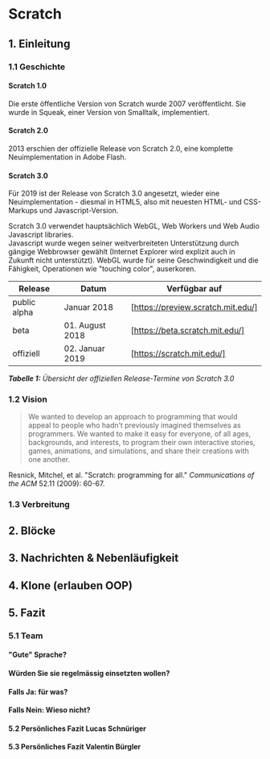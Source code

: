 # Scratch
## 1. Einleitung
### 1.1 Geschichte
#### Scratch 1.0
Die erste öffentliche Version von Scratch wurde 2007 veröffentlicht. Sie wurde in Squeak, einer Version von Smalltalk, implementiert.

#### Scratch 2.0
2013 erschien der offizielle Release von Scratch 2.0, eine komplette Neuimplementation in Adobe Flash.

#### Scratch 3.0  

Für 2019 ist der Release von Scratch 3.0 angesetzt, wieder eine Neuimplementation - diesmal in HTML5, also mit neuesten HTML- und CSS-Markups und Javascript-Version.  

Scratch 3.0 verwendet hauptsächlich WebGL, Web Workers und Web Audio Javascript libraries.  
Javascript wurde wegen seiner weitverbreiteten Unterstützung durch gängige Webbrowser gewählt (Internet Explorer wird explizit auch in Zukunft nicht unterstützt). WebGL wurde für seine Geschwindigkeit und die Fähigkeit, Operationen wie "touching color", auserkoren.  

Release | Datum | Verfügbar auf
--- | --- | ---
public alpha | Januar 2018 | [https://preview.scratch.mit.edu/]
beta | 01. August 2018 | [https://beta.scratch.mit.edu/]
offiziell | 02. Januar 2019 | [https://scratch.mit.edu/]

_**Tabelle 1:** Übersicht der offiziellen Release-Termine von Scratch 3.0_

### 1.2 Vision
> We wanted to develop an approach to programming that would appeal to people who hadn’t previously imagined themselves as programmers. We wanted to make it easy for everyone, of all ages, backgrounds, and interests, to program their own interactive stories, games, animations, and simulations, and share their creations with one another.

Resnick, Mitchel, et al. "Scratch: programming for all." _Communications of the ACM_ 52.11 (2009): 60-67.  



### 1.3 Verbreitung

## 2. Blöcke

## 3. Nachrichten & Nebenläufigkeit

## 4. Klone (erlauben OOP)

## 5. Fazit
### 5.1 Team
#### "Gute" Sprache? 
####  Würden Sie sie regelmässig einsetzten wollen? 
####  Falls Ja: für was? 
####  Falls Nein: Wieso nicht?

#### 5.2 Persönliches Fazit Lucas Schnüriger

#### 5.3 Persönliches Fazit Valentin Bürgler
